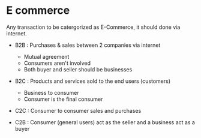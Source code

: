 # E commerce

Any transaction to be catergorized as E-Commerce, it should done via internet.

+ B2B : Purchases & sales between 2 companies via internet
    - Mutual agreement
    - Consumers aren't involved
	- Both buyer and seller should be businesses

+ B2C : Products and services sold to the end users (customers)
    - Business to consumer
    - Consumer is the final consumer

+ C2C : Consumer to consumer sales and purchases
+ C2B : Consumer (general users) act as the seller and a business act as a buyer
